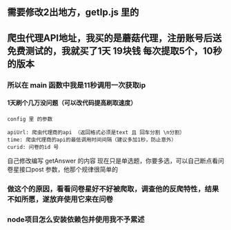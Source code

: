 ## 需要修改2出地方，getIp.js 里的
## 爬虫代理API地址，我买的是蘑菇代理，注册账号后送免费测试的，我就买了1天 19块钱 每次提取5个，10秒的版本
### 所以在 main 函数中我是11秒调用一次获取ip
#### 1天刷个几万没问题（可以改代码提高刷取速度）

```
config 里 的参数

apiUrl: 爬虫代理商的api （返回格式必须是text 且 回车分割 \n分割）
time: 爬虫代理商的api的最低调用时间间隔（建议多加1秒，防止意外）
curid: 问卷的id 号

```

自己修改编写 getAnswer 的内容
现在只是单选题，你要多选，可以自己断点看问卷星接口post 参数，他那个规律很简单的


### 做这个的原因，看看问卷星好不好被爬取，调查他的反爬特性，结果不如所愿，遂放弃使用它来在问卷


### node项目怎么安装依赖包并使用我不予累述


